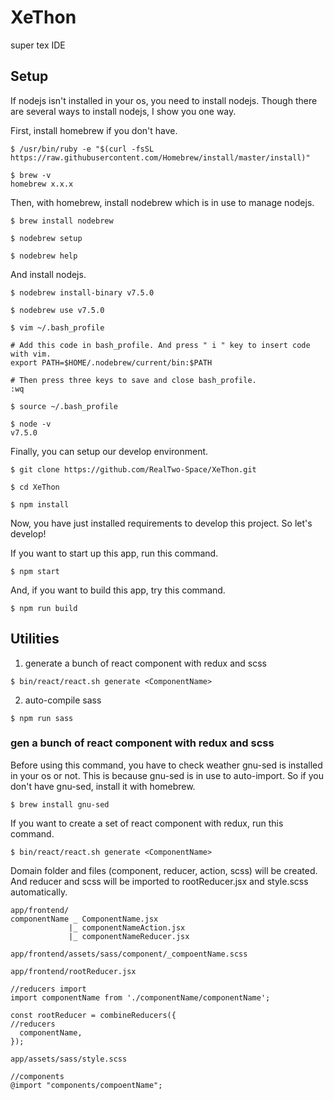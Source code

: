 # XeThon

super tex IDE

## Setup
If nodejs isn't installed in your os, you need to install nodejs. Though there are several ways to install nodejs, I show you one way.

First, install homebrew if you don't have.
```
$ /usr/bin/ruby -e "$(curl -fsSL https://raw.githubusercontent.com/Homebrew/install/master/install)"

$ brew -v
homebrew x.x.x
```

Then, with homebrew, install nodebrew which is in use to manage nodejs.
```
$ brew install nodebrew

$ nodebrew setup

$ nodebrew help
```

And install nodejs.
```
$ nodebrew install-binary v7.5.0

$ nodebrew use v7.5.0

$ vim ~/.bash_profile

# Add this code in bash_profile. And press " i " key to insert code with vim.
export PATH=$HOME/.nodebrew/current/bin:$PATH

# Then press three keys to save and close bash_profile.
:wq

$ source ~/.bash_profile

$ node -v
v7.5.0
```

Finally, you can setup our develop environment.
```
$ git clone https://github.com/RealTwo-Space/XeThon.git

$ cd XeThon

$ npm install
```

Now, you have just installed requirements to develop this project. So let's develop!

If you want to start up this app, run this command.
```
$ npm start
```

And, if you want to build this app, try this command.
```
$ npm run build
```

## Utilities

1. generate a bunch of react component with redux and scss
```
$ bin/react/react.sh generate <ComponentName>
```

2. auto-compile sass
```
$ npm run sass
```

### gen a bunch of react component with redux and scss
Before using this command, you have to check weather gnu-sed is installed in your os or not. This is because gnu-sed is in use to auto-import. So if you don't have gnu-sed, install it with homebrew.
```
$ brew install gnu-sed
```

If you want to create a set of react component with redux, run this command.
```
$ bin/react/react.sh generate <ComponentName>
```
Domain folder and files (component, reducer, action, scss) will be created. And reducer and scss will be imported to rootReducer.jsx and style.scss automatically.

```
app/frontend/
componentName _ ComponentName.jsx
             |_ componentNameAction.jsx
             |_ componentNameReducer.jsx

app/frontend/assets/sass/component/_compoentName.scss
```
```
app/frontend/rootReducer.jsx

//reducers import
import componentName from './componentName/componentName';

const rootReducer = combineReducers({
//reducers
  componentName,
});
```
```
app/assets/sass/style.scss

//components
@import "components/compoentName";
```
